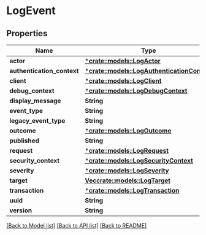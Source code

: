 # LogEvent

## Properties
Name | Type | Description | Notes
------------ | ------------- | ------------- | -------------
**actor** | [***crate::models::LogActor**](LogActor.md) |  | [optional] 
**authentication_context** | [***crate::models::LogAuthenticationContext**](LogAuthenticationContext.md) |  | [optional] 
**client** | [***crate::models::LogClient**](LogClient.md) |  | [optional] 
**debug_context** | [***crate::models::LogDebugContext**](LogDebugContext.md) |  | [optional] 
**display_message** | **String** |  | [optional] 
**event_type** | **String** |  | [optional] 
**legacy_event_type** | **String** |  | [optional] 
**outcome** | [***crate::models::LogOutcome**](LogOutcome.md) |  | [optional] 
**published** | **String** |  | [optional] 
**request** | [***crate::models::LogRequest**](LogRequest.md) |  | [optional] 
**security_context** | [***crate::models::LogSecurityContext**](LogSecurityContext.md) |  | [optional] 
**severity** | [***crate::models::LogSeverity**](LogSeverity.md) |  | [optional] 
**target** | [**Vec<crate::models::LogTarget>**](LogTarget.md) |  | [optional] 
**transaction** | [***crate::models::LogTransaction**](LogTransaction.md) |  | [optional] 
**uuid** | **String** |  | [optional] 
**version** | **String** |  | [optional] 

[[Back to Model list]](../README.md#documentation-for-models) [[Back to API list]](../README.md#documentation-for-api-endpoints) [[Back to README]](../README.md)


